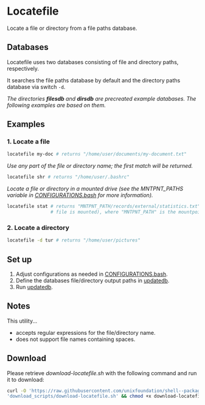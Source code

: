 
# Locatefile

Locate a file or directory from a file paths database.

## Databases

Locatefile uses two databases consisting of file and directory paths, respectively.

It searches the file paths database by default and the directory paths database via switch `-d`.

*The directories **filesdb** and **dirsdb** are precreated example databases. The following examples are based on them.*

## Examples

### 1. Locate a file

```bash
locatefile my-doc # returns "/home/user/documents/my-document.txt"
```

*Use any part of the file or directory name; the first match will be returned.*

```bash
locatefile shr # returns "/home/user/.bashrc"
```

*Locate a file or directory in a mounted drive (see the MNTPNT_PATHS variable in [CONFIGURATIONS.bash](CONFIGURATIONS.bash) for more information).*

```bash
locatefile stat # returns "MNTPNT_PATH/records/external/statistics.txt" (if the drive containing the
                # file is mounted), where "MNTPNT_PATH" is the mountpoint of the mounted drive
```

### 2. Locate a directory

```bash
locatefile -d tur # returns "/home/user/pictures"
```

## Set up

1. Adjust configurations as needed in [CONFIGURATIONS.bash](CONFIGURATIONS.bash).
2. Define the databases file/directory output paths in [updatedb](updatedb).
3. Run [updatedb](updatedb).

## Notes

This utility...

* accepts regular expressions for the file/directory name.
* does not support file names containing spaces.

## Download

Please retrieve *download-locatefile.sh* with the following command and run it to download:

```bash
curl -O 'https://raw.githubusercontent.com/unixfoundation/shell--packaged-utilities/'\
'download_scripts/download-locatefile.sh' && chmod +x download-locatefile.sh
```
